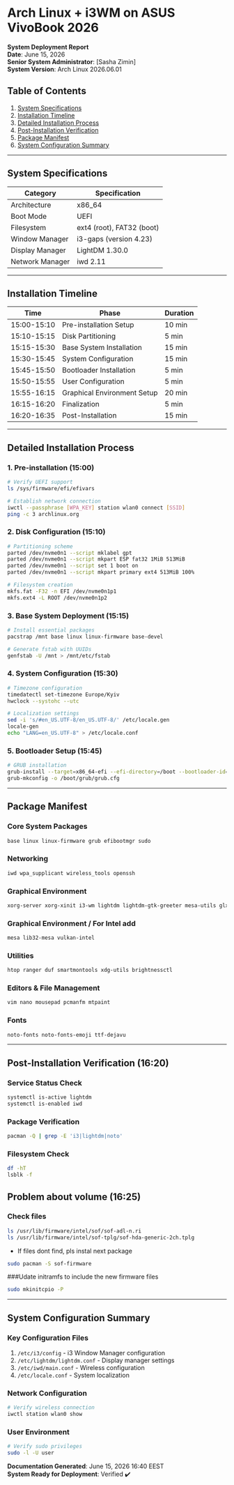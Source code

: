 # Arch Linux + i3WM on ASUS VivoBook 2026
**System Deployment Report**  
**Date**: June 15, 2026  
**Senior System Administrator**: [Sasha Zimin]  
**System Version**: Arch Linux 2026.06.01  

## Table of Contents
1. [System Specifications](#system-specifications)
2. [Installation Timeline](#installation-timeline)
3. [Detailed Installation Process](#detailed-installation-process)
4. [Post-Installation Verification](#post-installation-verification)
5. [Package Manifest](#package-manifest)
6. [System Configuration Summary](#system-configuration-summary)

---

## System Specifications
| Category        | Specification               |
|-----------------|-----------------------------|
| Architecture    | x86_64                      |
| Boot Mode       | UEFI                        |
| Filesystem      | ext4 (root), FAT32 (boot)   |
| Window Manager  | i3-gaps (version 4.23)      |
| Display Manager | LightDM 1.30.0              |
| Network Manager | iwd 2.11                    |

---

## Installation Timeline
| Time     | Phase                          | Duration |
|----------|--------------------------------|----------|
| 15:00-15:10 | Pre-installation Setup       | 10 min   |
| 15:10-15:15 | Disk Partitioning            | 5 min    |
| 15:15-15:30 | Base System Installation     | 15 min   |
| 15:30-15:45 | System Configuration         | 15 min   |
| 15:45-15:50 | Bootloader Installation      | 5 min    |
| 15:50-15:55 | User Configuration           | 5 min    |
| 15:55-16:15 | Graphical Environment Setup | 20 min   |
| 16:15-16:20 | Finalization                 | 5 min    |
| 16:20-16:35 | Post-Installation            | 15 min   |

---

## Detailed Installation Process

### 1. Pre-installation (15:00)
```bash
# Verify UEFI support
ls /sys/firmware/efi/efivars

# Establish network connection
iwctl --passphrase [WPA_KEY] station wlan0 connect [SSID]
ping -c 3 archlinux.org
```

### 2. Disk Configuration (15:10)
```bash
# Partitioning scheme
parted /dev/nvme0n1 --script mklabel gpt
parted /dev/nvme0n1 --script mkpart ESP fat32 1MiB 513MiB
parted /dev/nvme0n1 --script set 1 boot on
parted /dev/nvme0n1 --script mkpart primary ext4 513MiB 100%

# Filesystem creation
mkfs.fat -F32 -n EFI /dev/nvme0n1p1
mkfs.ext4 -L ROOT /dev/nvme0n1p2
```

### 3. Base System Deployment (15:15)
```bash
# Install essential packages
pacstrap /mnt base linux linux-firmware base-devel

# Generate fstab with UUIDs
genfstab -U /mnt > /mnt/etc/fstab
```

### 4. System Configuration (15:30)
```bash
# Timezone configuration
timedatectl set-timezone Europe/Kyiv
hwclock --systohc --utc

# Localization settings
sed -i 's/#en_US.UTF-8/en_US.UTF-8/' /etc/locale.gen
locale-gen
echo "LANG=en_US.UTF-8" > /etc/locale.conf
```

### 5. Bootloader Setup (15:45)
```bash
# GRUB installation
grub-install --target=x86_64-efi --efi-directory=/boot --bootloader-id=ARCH
grub-mkconfig -o /boot/grub/grub.cfg
```

---

## Package Manifest

### Core System Packages
```bash
base linux linux-firmware grub efibootmgr sudo
```

### Networking
```bash
iwd wpa_supplicant wireless_tools openssh
```

### Graphical Environment
```bash
xorg-server xorg-xinit i3-wm lightdm lightdm-gtk-greeter mesa-utils glxinfo | grep "OpenGL"
```

### Graphical Environment / For Intel add
```bash
mesa lib32-mesa vulkan-intel
```

### Utilities
```bash
htop ranger duf smartmontools xdg-utils brightnessctl
```

### Editors & File Management
```bash
vim nano mousepad pcmanfm mtpaint
```

### Fonts
```bash
noto-fonts noto-fonts-emoji ttf-dejavu
```

---

## Post-Installation Verification (16:20)

### Service Status Check
```bash
systemctl is-active lightdm
systemctl is-enabled iwd
```

### Package Verification
```bash
pacman -Q | grep -E 'i3|lightdm|noto'
```

### Filesystem Check
```bash
df -hT
lsblk -f
```

## Problem about volume (16:25)

### Check files
```bash
ls /usr/lib/firmware/intel/sof/sof-adl-n.ri
ls /usr/lib/firmware/intel/sof-tplg/sof-hda-generic-2ch.tplg
```
+ If files dont find, pls instal next package
  
```bash
sudo pacman -S sof-firmware
```

###Udate initramfs to include the new firmware files

```bash
sudo mkinitcpio -P
```

---

## System Configuration Summary

### Key Configuration Files
1. `/etc/i3/config` - i3 Window Manager configuration
2. `/etc/lightdm/lightdm.conf` - Display manager settings
3. `/etc/iwd/main.conf` - Wireless configuration
4. `/etc/locale.conf` - System localization

### Network Configuration
```bash
# Verify wireless connection
iwctl station wlan0 show
```

### User Environment
```bash
# Verify sudo privileges
sudo -l -U user
```

**Documentation Generated**: June 15, 2026 16:40 EEST  
**System Ready for Deployment**: Verified ✔️
